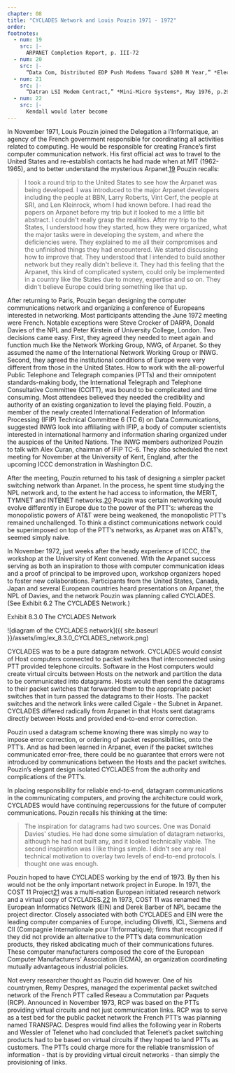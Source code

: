 ```yaml
---
chapter: 08
title: "CYCLADES Network and Louis Pouzin 1971 - 1972"
order: 
footnotes:
  - num: 19
    src: |-
      ARPANET Completion Report, p. III-72
  - num: 20
    src: |-
      “Data Com, Distributed EDP Push Modems Toward $200 M Year,” *Electronic News*, March 14, 1977, p. 1
  - num: 21
    src: |- 
      “Datran LSI Modem Contract,” *Mini-Micro Systems*, May 1976, p.29
  - num: 22
    src: |- 
      Kendall would later become 
---
```


In November 1971, Louis Pouzin joined the Delegation a l’Informatique, an agency of the French government responsible for coordinating all activities related to computing. He would be responsible for creating France’s first computer communication network. His first official act was to travel to the United States and re-establish contacts he had made when at MIT (1962-1965), and to better understand the mysterious Arpanet.<a name="fnloc19" href="#fn19">19</a> Pouzin recalls:

>I took a round trip to the United States to see how the Arpanet was being developed. I was introduced to the major Arpanet developers including the people at BBN, Larry Roberts, Vint Cerf, the people at SRI, and Len Kleinrock, whom I had known before. I had read the papers on Arpanet before my trip but it looked to me a little bit abstract. I couldn't really grasp the realities. After my trip to the States, I understood how they started, how they were organized, what the major tasks were in developing the system, and where the deficiencies were. They explained to me all their compromises and the unfinished things they had encountered. We started discussing how to improve that. They understood that I intended to build another network but they really didn't believe it. They had this feeling that the Arpanet, this kind of complicated system, could only be implemented in a country like the States due to money, expertise and so on. They didn't believe Europe could bring something like that up.

After returning to Paris, Pouzin began designing the computer communications network and organizing a conference of Europeans interested in networking. Most participants attending the June 1972 meeting were French. Notable exceptions were Steve Crocker of DARPA, Donald Davies of the NPL and Peter Kirstein of University College, London. Two decisions came easy. First, they agreed they needed to meet again and function much like the Network Working Group, NWG, of Arpanet. So they assumed the name of the International Network Working Group or INWG. Second, they agreed the institutional conditions of Europe were very different from those in the United States. How to work with the all-powerful Public Telephone and Telegraph companies (PTTs) and their omnipotent standards-making body, the International Telegraph and Telephone Consultative Committee (CCITT), was bound to be complicated and time consuming. Most attendees believed they needed the credibility and authority of an existing organization to level the playing field. Pouzin, a member of the newly created International Federation of Information Processing (IFIP) Technical Committee 6 (TC 6) on Data Communications, suggested INWG look into affiliating with IFIP, a body of computer scientists interested in international harmony and information sharing organized under the auspices of the United Nations. The INWG members authorized Pouzin to talk with Alex Curan, chairman of IFIP TC-6. They also scheduled the next meeting for November at the University of Kent, England, after the upcoming ICCC demonstration in Washington D.C.

After the meeting, Pouzin returned to his task of designing a simpler packet switching network than Arpanet. In the process, he spent time studying the NPL network and, to the extent he had access to information, the MERIT, TYMNET and INTENET networks.<a name="fnloc20" href="#fn20">20</a> Pouzin was certain networking would evolve differently in Europe due to the power of the PTT's: whereas the monopolistic powers of AT&T were being weakened, the monopolistic PTT’s remained unchallenged. To think a distinct communications network could be superimposed on top of the PTT’s networks, as Arpanet was on AT&T’s, seemed simply naive.

In November 1972, just weeks after the heady experience of ICCC, the workshop at the University of Kent convened. With the Arpanet success serving as both an inspiration to those with computer communication ideas and a proof of principal to be improved upon, workshop organizers hoped to foster new collaborations. Participants from the United States, Canada, Japan and several European countries heard presentations on Arpanet, the NPL of Davies, and the network Pouzin was planning called CYCLADES. (See Exhibit 6.2 The CYCLADES Network.)

Exhibit 8.3.0 The CYCLADES Network

![diagram of the CYCLADES network]({{ site.baseurl }}/assets/img/ex_8.3.0_CYCLADES_network.png)

CYCLADES was to be a pure datagram network. CYCLADES would consist of Host computers connected to packet switches that interconnected using PTT provided telephone circuits. Software in the Host computers would create virtual circuits between Hosts on the network and partition the data to be communicated into datagrams. Hosts would then send the datagrams to their packet switches that forwarded them to the appropriate packet switches that in turn passed the datagrams to their Hosts. The packet switches and the network links were called Cigale - the Subnet in Arpanet. CYCLADES differed radically from Arpanet in that Hosts sent datagrams directly between Hosts and provided end-to-end error correction.

Pouzin used a datagram scheme knowing there was simply no way to impose error correction, or ordering of packet responsibilities, onto the PTT’s. And as had been learned in Arpanet, even if the packet switches communicated error-free, there could be no guarantee that errors were not introduced by communications between the Hosts and the packet switches. Pouzin’s elegant design isolated CYCLADES from the authority and complications of the PTT’s.

In placing responsibility for reliable end-to-end, datagram communications in the communicating computers, and proving the architecture could work, CYCLADES would have continuing repercussions for the future of computer communications. Pouzin recalls his thinking at the time:

>The inspiration for datagrams had two sources. One was Donald Davies' studies. He had done some simulation of datagram networks, although he had not built any, and it looked technically viable. The second inspiration was I like things simple. I didn't see any real technical motivation to overlay two levels of end-to-end protocols. I thought one was enough.

Pouzin hoped to have CYCLADES working by the end of 1973. By then his would not be the only important network project in Europe. In 1971, the COST 11 Project<a name="fnloc21" href="#fn21">21</a> was a multi-nation European initiated research network and a virtual copy of CYCLADES.<a name="fnloc22" href="#fn22">22</a> In 1973, COST 11 was renamed the European Informatics Network (EIN) and Derek Barber of NPL became the project director. Closely associated with both CYCLADES and EIN were the leading computer companies of Europe, including Olivetti, ICL, Siemens and CII (Compagnie Internationale pour l’Informatique); firms that recognized if they did not provide an alternative to the PTT’s data communication products, they risked abdicating much of their communications futures. These computer manufacturers composed the core of the European Computer Manufacturers’ Association (ECMA), an organization coordinating mutually advantageous industrial policies.

Not every researcher thought as Pouzin did however. One of his countrymen, Remy Despres, managed the experimental packet switched network of the French PTT called Reseau a Commutation par Paquets (RCP). Announced in November 1973, RCP was based on the PTTs providing virtual circuits and not just communication links. RCP was to serve as a test bed for the public packet network the French PTT’s was planning named TRANSPAC. Despres would find allies the following year in Roberts and Wessler of Telenet who had concluded that Telenet’s packet switching products had to be based on virtual circuits if they hoped to land PTTs as customers. The PTTs could charge more for the reliable transmission of information - that is by providing virtual circuit networks - than simply the provisioning of links.
